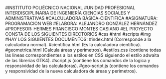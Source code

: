 #INSTITUTO POLIÉCNICO NACIONAL
#UNIDAD PROFESIONAL INTERDISCIPLINARIA DE INGENIERÍA CIENCIAS SOCIALES Y ADMINISTRATIVAS
#CALCULADORA BÁSICA-CIENTIFICA
#ASIGNATURA: PROGRAMACIÓN WEB
#ELABORA: ALEJANDRO GONZÁLEZ HERNÁNDEZ
#PROFESOR: HERMES FRANCISCO MONTES CASIANO
#EL PROYECTO CONSTA DE LOS SIGUIENTES DIRECTORIOS
    #css
    #html
    #scripts
    #img
#HAY LOS SIGUIENTES DOCUMENTOS:
    #index.html (Corresponde a la calculadora normal).
    #cientifica.html (Es la calculadora cientifica).
    #geometrica.html (Calcula áreas y perimetros).
    #estilos.css (contiene todas las lineas correspondientes a los estilos en CSS siguiendo el estilo adwaita de las librerias GTK4).
    #script.js (contiene los comandos de la logica y responsividad de las calculadoras).
    #geo-script.js (contiene  los comandos y responsividad de la nueva calculadora de áreas y perimetros).
